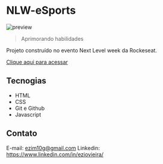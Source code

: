 # NLW-eSports 

![preview](./.github/print.png)

> Aprimorando habilidades

Projeto construído no evento Next Level week da Rockeseat.

[Clique aqui para acessar](https://ezim10g.github.io/lembretes)

## Tecnogias

- HTML
- CSS
- Git e Github
- Javascript

## Contato
E-mail: ezim10g@gmail.com
Linkedin: https://www.linkedin.com/in/eziovieira/
